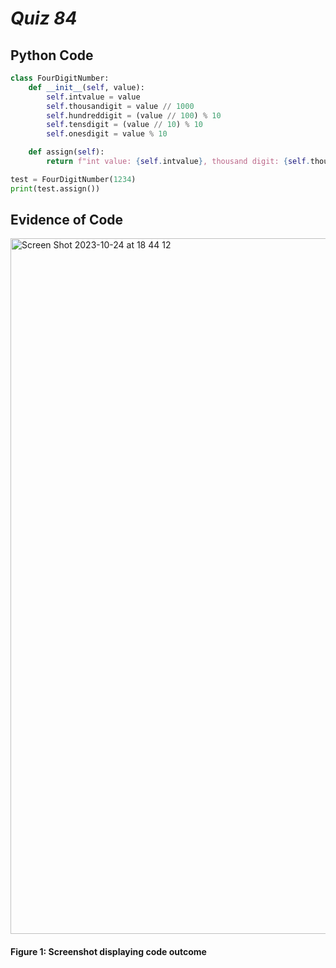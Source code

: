 # *Quiz 84* #

## Python Code
```.py
class FourDigitNumber:
    def __init__(self, value):
        self.intvalue = value
        self.thousandigit = value // 1000
        self.hundreddigit = (value // 100) % 10
        self.tensdigit = (value // 10) % 10
        self.onesdigit = value % 10

    def assign(self):
        return f"int value: {self.intvalue}, thousand digit: {self.thousandigit}, hundred digit: {self.hundreddigit}, tens digit: {self.tensdigit}, ones digit: {self.onesdigit}"

test = FourDigitNumber(1234)
print(test.assign())

```

## Evidence of Code
<img width="1113" alt="Screen Shot 2023-10-24 at 18 44 12" src="https://github.com/maytemirabel/year-2/assets/105724334/0df01ead-e32e-422b-bc84-9452c8b4203a">

#### Figure 1: Screenshot displaying code outcome


